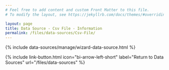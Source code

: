 ```yaml
---
# Feel free to add content and custom Front Matter to this file.
# To modify the layout, see https://jekyllrb.com/docs/themes/#overriding-theme-defaults

layout: page
title: Data Source - Csv File - Information
permalink: /files/data-sources/Csv-File/
---
```


{% include data-sources/manage/wizard-data-source.html %}

{% include link-button.html icon="bi-arrow-left-short" label="Return to Data Sources" url="/files/data-sources" %}
